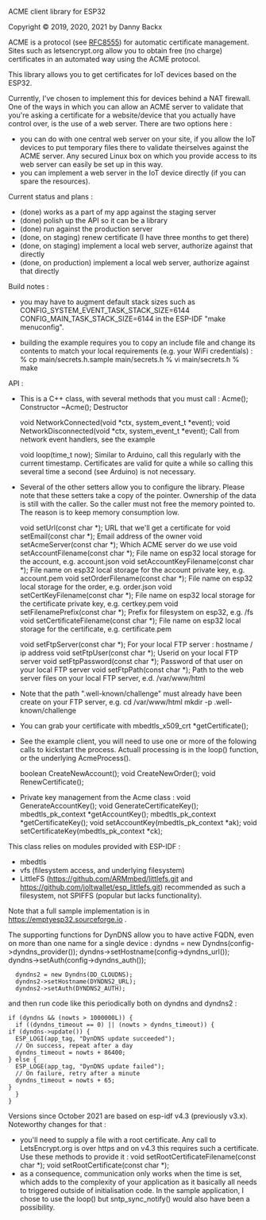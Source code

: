 ACME client library for ESP32

Copyright &copy; 2019, 2020, 2021 by Danny Backx

ACME is a protocol (see <a href="https://tools.ietf.org/html/rfc8555">RFC8555</a>) for automatic certificate management.
Sites such as letsencrypt.org allow you to obtain free (no charge) certificates in an automated way
using the ACME protocol.

This library allows you to get certificates for IoT devices based on the ESP32.

Currently, I've chosen to implement this for devices behind a NAT firewall.
One of the ways in which you can allow an ACME server to validate that you're asking a certificate for
a website/device that you actually have control over, is the use of a web server.
There are two options here :
- you can do with one central web server on your site, if you allow the IoT devices to put temporary files there to validate theirselves against the ACME server. Any secured Linux box on which you provide access to its web server can easily be set up in this way.
- you can implement a web server in the IoT device directly (if you can spare the resources).

Current status and plans :
- (done) works as a part of my app against the staging server
- (done) polish up the API so it can be a library
- (done) run against the production server
- (done, on staging) renew certificate (I have three months to get there)
- (done, on staging) implement a local web server, authorize against that directly
- (done, on production) implement a local web server, authorize against that directly

Build notes :
- you may have to augment default stack sizes such as
    CONFIG_SYSTEM_EVENT_TASK_STACK_SIZE=6144
    CONFIG_MAIN_TASK_STACK_SIZE=6144
  in the ESP-IDF "make menuconfig".

- building the example requires you to copy an include file and change its contents to match your
  local requirements (e.g. your WiFi credentials) :
    % cp main/secrets.h.sample main/secrets.h
    % vi main/secrets.h
    % make

API :
- This is a C++ class, with several methods that you must call :
    Acme();				Constructor
    ~Acme();				Destructor

    void NetworkConnected(void *ctx, system_event_t *event);
    void NetworkDisconnected(void *ctx, system_event_t *event);
    					Call from network event handlers, see the example

    void loop(time_t now);
    					Similar to Arduino, call this regularly with the current timestamp.
					Certificates are valid for quite a while so calling this several time
					a second (see Arduino) is not necessary.

- Several of the other setters allow you to configure the library.
  Please note that these setters take a copy of the pointer. Ownership of the data is still with the caller.
  So the caller must not free the memory pointed to.
  The reason is to keep memory consumption low.

    void setUrl(const char *);				URL that we'll get a certificate for
    void setEmail(const char *);			Email address of the owner
    void setAcmeServer(const char *);			Which ACME server do we use
    void setAccountFilename(const char *);		File name on esp32 local storage for the account, e.g. account.json
    void setAccountKeyFilename(const char *);		File name on esp32 local storage for the account private key, e.g. account.pem
    void setOrderFilename(const char *);		File name on esp32 local storage for the order, e.g. order.json
    void setCertKeyFilename(const char *);		File name on esp32 local storage for the certificate private key, e.g. certkey.pem
    void setFilenamePrefix(const char *);		Prefix for filesystem on esp32, e.g. /fs
    void setCertificateFilename(const char *);		File name on esp32 local storage for the certificate, e.g. certificate.pem

    void setFtpServer(const char *);			For your local FTP server : hostname / ip address
    void setFtpUser(const char *);			Userid on your local FTP server
    void setFtpPassword(const char *);			Password of that user on your local FTP server
    void setFtpPath(const char *);			Path to the web server files on your local FTP server, e.d. /var/www/html

- Note that the path ".well-known/challenge" must already have been create on your FTP server, e.g.
    cd /var/www/html
    mkdir -p .well-known/challenge

- You can grab your certificate with
    mbedtls_x509_crt *getCertificate();

- See the example client, you will need to use one or more of the folowing calls to kickstart the process.
  Actuall processing is in the loop() function, or the underlying AcmeProcess().

    boolean CreateNewAccount();
    void CreateNewOrder();
    void RenewCertificate();

- Private key management from the Acme class :
    void GenerateAccountKey();
    void GenerateCertificateKey();
    mbedtls_pk_context *getAccountKey();
    mbedtls_pk_context *getCertificateKey();
    void setAccountKey(mbedtls_pk_context *ak);
    void setCertificateKey(mbedtls_pk_context *ck);

This class relies on modules provided with ESP-IDF :
- mbedtls
- vfs (filesystem access, and underlying filesystem)
- LittleFS (https://github.com/ARMmbed/littlefs.git and https://github.com/joltwallet/esp_littlefs.git) recommended
  as such a filesystem, not SPIFFS (popular but lacks functionality).

Note that a full sample implementation is in https://emptyesp32.sourceforge.io .

The supporting functions for DynDNS allow you to have active FQDN, even on more than one name for a single device :
      dyndns = new Dyndns(config->dyndns_provider());
      dyndns->setHostname(config->dyndns_url());
      dyndns->setAuth(config->dyndns_auth());

      dyndns2 = new Dyndns(DD_CLOUDNS);
      dyndns2->setHostname(DYNDNS2_URL);
      dyndns2->setAuth(DYNDNS2_AUTH);

  and then run code like this periodically both on dyndns and dyndns2 :

    if (dyndns && (nowts > 1000000L)) {
      if ((dyndns_timeout == 0) || (nowts > dyndns_timeout)) {
	if (dyndns->update()) {
	  ESP_LOGI(app_tag, "DynDNS update succeeded");
	  // On success, repeat after a day
	  dyndns_timeout = nowts + 86400;
	} else {
	  ESP_LOGE(app_tag, "DynDNS update failed");
	  // On failure, retry after a minute
	  dyndns_timeout = nowts + 65;
	}
      }
    }

Versions since October 2021 are based on esp-idf v4.3 (previously v3.x).
Noteworthy changes for that :
- you'll need to supply a file with a root certificate. Any call to LetsEncrypt.org is over
  https and on v4.3 this requires such a certificate. Use these methods to provide it :
    void setRootCertificateFilename(const char *);
    void setRootCertificate(const char *);
- as a consequence, communication only works when the time is set, which adds to the
  complexity of your application as it basically all needs to triggered outside of
  initialisation code. In the sample application, I chose to use the loop() but
  sntp_sync_notify() would also have been a possibility.
